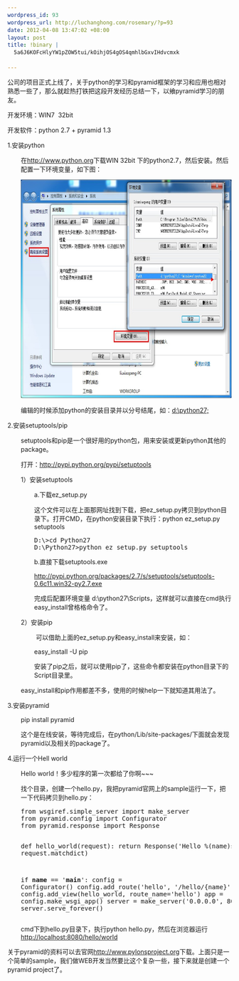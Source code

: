 ```yaml
--- 
wordpress_id: 93
wordpress_url: http://luchanghong.com/rosemary/?p=93
date: 2012-04-08 13:47:02 +08:00
layout: post
title: !binary |
  5a6J6KOFcHlyYW1pZOW5tui/kOihjOS4gOS4qmhlbGxvIHdvcmxk

---
```

公司的项目正式上线了，关于python的学习和pyramid框架的学习和应用也相对熟悉一些了，那么就趁热打铁把这段开发经历总结一下，以飨pyramid学习的朋友。

开发环境：WIN7  32bit

开发软件：python 2.7 + pyramid 1.3

1.安装python
<p style="padding-left: 30px;">在<a href="http://www.python.org">http://www.python.org</a>下载WIN 32bit 下的python2.7，然后安装。然后配置一下环境变量，如下图：</p>
<p style="padding-left: 30px;"><a href="/upload/2012/04/setenv.jpg"><img class="alignnone  wp-image-97" title="setenv" src="/upload/2012/04/setenv.jpg" alt="" width="698" height="491" /></a></p>
<p style="padding-left: 30px;">编辑的时候添加python的安装目录并以分号结尾，如：<span style="text-decoration: underline;">d:\python27;</span></p>
2.安装setuptools/pip
<p style="padding-left: 30px;">setuptools和pip是一个很好用的python包，用来安装或更新python其他的package。</p>
<p style="padding-left: 30px;">打开：<a href="http://pypi.python.org/pypi/setuptools">http://pypi.python.org/pypi/setuptools</a></p>
<p style="padding-left: 30px;">1）安装setuptools</p>
<p style="padding-left: 60px;">a.下载ez_setup.py</p>
<p style="padding-left: 60px;">这个文件可以在上面那网址找到下载，把ez_setup.py拷贝到python目录下。打开CMD，在python安装目录下执行：python ez_setup.py setuptools</p>

<div style="padding-left: 60px;">
<pre class="prettyprint">
D:\&gt;cd Python27
D:\Python27&gt;python ez_setup.py setuptools
</pre>
</div>
<p style="padding-left: 60px;">b.直接下载setuptools.exe</p>
<p style="padding-left: 60px;"><a href="http://pypi.python.org/packages/2.7/s/setuptools/setuptools-0.6c11.win32-py2.7.exe" target="_blank">http://pypi.python.org/packages/2.7/s/setuptools/setuptools-0.6c11.win32-py2.7.exe</a></p>
<p style="padding-left: 60px;">完成后配置环境变量 d:\python27\Scripts，这样就可以直接在cmd执行easy_install曾格格命令了。</p>
<p style="padding-left: 30px;">2）安装pip</p>
<p style="padding-left: 60px;"> 可以借助上面的ez_setup.py和easy_install来安装，如：</p>
<p style="padding-left: 60px;">easy_install -U pip</p>
<p style="padding-left: 60px;">安装了pip之后，就可以使用pip了，这些命令都安装在python目录下的Script目录里。</p>
<p style="padding-left: 30px;">easy_install和pip作用都差不多，使用的时候help一下就知道其用法了。</p>
3.安装pyramid
<p style="padding-left: 30px;">pip install pyramid</p>
<p style="padding-left: 30px;">这个是在线安装，等待完成后，在python/Lib/site-packages/下面就会发现pyramid以及相关的package了。</p>
4.运行一个Hell world
<p style="padding-left: 30px;">Hello world！多少程序的第一次都给了你啊~~~</p>
<p style="padding-left: 30px;">找个目录，创建一个hello.py，我把pyramid官网上的sample运行一下，把一下代码拷贝到hello.py：</p>

<div style="padding-left: 30px;">
<pre class="prettyprint">
from wsgiref.simple_server import make_server
from pyramid.config import Configurator
from pyramid.response import Response

def hello_world(request):
   return Response('Hello %(name)s!' % request.matchdict)

if __name__ == '__main__':
   config = Configurator()
   config.add_route('hello', '/hello/{name}')
   config.add_view(hello_world, route_name='hello')
   app = config.make_wsgi_app()
   server = make_server('0.0.0.0', 8080, app)
   server.serve_forever()
</pre>
cmd下到hello.py目录下，执行python hello.py，然后在浏览器运行<span style="text-decoration: underline;">http://localhost:8080/hello/world</span>

</div>
关于pyramid的资料可以去官网<a href="http://www.pylonsproject.org" target="_blank">http://www.pylonsproject.org</a>下载。上面只是一个简单的sample，我们做WEB开发当然要比这个复杂一些，接下来就是创建一个pyramid project了。
